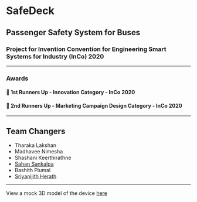 # SafeDeck

## Passenger Safety System for Buses

### Project for Invention Convention for Engineering Smart Systems for Industry (InCo) 2020
---
### Awards
#### :2nd_place_medal: 1st Runners Up - Innovation Category - InCo 2020
#### :3rd_place_medal: 2nd Runners Up - Marketing Campaign Design Category - InCo 2020
---

## Team Changers
- Tharaka Lakshan
- Madhavee Nimesha 
- Shashani Keerthirathne 
- [Sahan Sankalpa](https://github.com/Sahan4ever)
- Bashith Piumal
- [Sriyanijith Herath](https://github.com/sriyabro)

---

View a mock 3D model of the device [here](https://www.tinkercad.com/things/81fEF8H3iJp)


